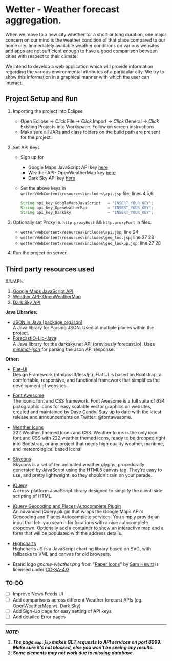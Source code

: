 # Wetter - Weather forecast aggregation.

When we move to a new city whether for a short or long duration, one major concern on our mind is the weather condition of that place compared to our home city. Immediately available weather conditions on various websites and apps are not sufficient enough to have a good comparison between cities with respect to their climate.

We intend to develop a web application which will provide information regarding the various environmental attributes of a particular city. We try to show this information in a graphical manner with which the user can interact.

## Project Setup and Run
1. Importing the project into Eclipse
   - Open Eclipse *-> Click* File *-> Click* Import *-> Click* General *-> Click* Existing Projects into Workspace. Follow on screen instructions.
   - Make sure all JARs and class folders on the build path are present for the project.
2. Set API Keys
   - Sign up for 
      - Google Maps JavaScript API key [here](https://accounts.google.com/ServiceLogin?passive=true&continue=https%3A%2F%2Fdevelopers.google.com%2Fmaps%2Fdocumentation%2Fjavascript%2F&service=ahsid#identifier)
      - Weather API- OpenWeatherMap key [here](https://home.openweathermap.org/users/sign_up)
      - Dark Sky API key [here](https://darksky.net/dev/register)
   - Set the above keys in `wetter\WebContent\resources\includes\api.jsp` file; lines 4,5,6.
     
     ```Java
     String api_key_GoogleMapsJavaScript   = "INSERT_YOUR_KEY";
     String api_key_OpenWeatherMap         = "INSERT_YOUR_KEY";
     String api_key_DarkSky                = "INSERT_YOUR_KEY";
     ```
3. Optionally set Proxy ie. `http.proxyHost` && `http.proxyPort` in files:
   - `wetter\WebContent\resources\includes\api.jsp`; line 24
   - `wetter\WebContent\resources\includes\geo_loc.jsp`; line 27 28
   - `wetter\WebContent\resources\includes\geo_lookup.jsp`; line 27 28

4. Run the project on server.


## Third party resources used
###APIs
1. [Google Maps JavaScript API](https://developers.google.com/maps/documentation/javascript/)
2. [Weather API- OpenWeatherMap](https://openweathermap.org/api)
3. [Dark Sky API](https://darksky.net/dev/)

**Java Libraries:**

- [JSON in Java [package org.json]](https://github.com/stleary/JSON-java)  
A Java library for Parsing JSON. Used at multiple places within the project.
- [ForecastIO-Lib-Java](https://github.com/dvdme/forecastio-lib-java)  
A Java library for the darksky.net API (previously forecast.io). Uses *[minimal-json](https://github.com/ralfstx/minimal-json)* for parsing the Json API response.

**Other:**
- [Flat-UI](https://github.com/designmodo/Flat-UI/)  
Design Framework (html/css3/less/js). Flat UI is based on Bootstrap, a comfortable, responsive, and functional framework that simplifies the development of websites.

- [Font Awesome](https://github.com/FortAwesome/Font-Awesome)  
The iconic font and CSS framework.
Font Awesome is a full suite of 634 pictographic icons for easy scalable vector graphics on websites, created and maintained by Dave Gandy. Stay up to date with the latest release and announcements on Twitter: @fontawesome.

- [Weather Icons](https://github.com/erikflowers/weather-icons)  
222 Weather Themed Icons and CSS.
Weather Icons is the only icon font and CSS with 222 weather themed icons, ready to be dropped right into Bootstrap, or any project that needs high quality weather, maritime, and meteorological based icons!

- [Skycons](https://github.com/torryharris/Skycons)  
Skycons is a set of ten animated weather glyphs, procedurally generated by JavaScript using the HTML5 canvas tag. They're easy to use, and pretty lightweight, so they shouldn't rain on your parade.

- [jQuery](https://github.com/jquery/jquery)  
A cross-platform JavaScript library designed to simplify the client-side scripting of HTML.

- [jQuery Geocoding and Places Autocomplete Plugin](https://github.com/ubilabs/geocomplete)  
An advanced jQuery plugin that wraps the Google Maps API's Geocoding and Places Autocomplete services. You simply provide an input that lets you search for locations with a nice autocomplete dropdown. Optionally add a container to show an interactive map and a form that will be populated with the address details.

- [Highcharts](https://github.com/highcharts/highcharts)  
Highcharts JS is a JavaScript charting library based on SVG, with fallbacks to VML and canvas for old browsers.

- Brand logo _gnome-weather.png_ from "[Paper Icons](http://snwh.org/paper/icons)" by [Sam Hewitt](http://samuelhewitt.com/) is licensed under [CC-SA-4.0](http://creativecommons.org/licenses/by-sa/4.0/)  

### TO-DO
- [ ] Improve News Feeds UI
- [ ] Add comparisons across different Weather forecast APIs (eg. OpenWeatherMap vs. Dark Sky)
- [ ] Add Sign-Up page for easy setting of API keys
- [ ] Add detailed Error pages

***

**_NOTE:_**  
1. **_The page `map.jsp` makes GET requests to API services on port 8099. Make sure it's not blocked, else you won't be seeing any results._**  
2. **_Some elements may not work due to missing database._**
